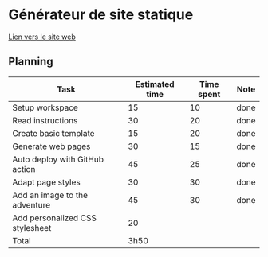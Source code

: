 # Générateur de site statique

[Lien vers le site web](https://hepl-bs21inf5.github.io/sem05-ssg-fredouwehand/)

## Planning

| Task                            | Estimated time | Time spent | Note |
| ------------------------------- | -------------- | ---------- | ---- |
| Setup workspace                 | 15             | 10         | done |
| Read instructions               | 30             | 20         | done |
| Create basic template           | 15             | 20         | done |
| Generate web pages              | 30             | 15         | done |
| Auto deploy with GitHub action  | 45             | 25         | done |
| Adapt page styles               | 30             | 30         | done |
| Add an image to the adventure   | 45             | 30         | done |
| Add personalized CSS stylesheet | 20             |            |      |
| Total                           | 3h50           |            |      |
